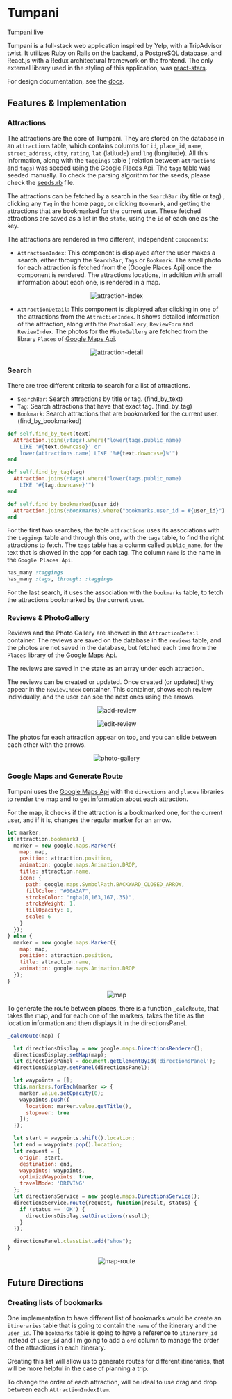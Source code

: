 # Tumpani

[Tumpani live][tumpani]

Tumpani is a full-stack web application inspired by Yelp, with a TripAdvisor twist. It utilizes Ruby on Rails on the backend, a PostgreSQL database, and React.js with a Redux architectural framework on the frontend. The only external library used in the styling of this application, was [react-stars][react-stars].

For design documentation, see the [docs][docs].

## Features & Implementation

### Attractions

The attractions are the core of Tumpani. They are stored on the database in an `attractions` table, which contains columns for `id`, `place_id`, `name`, `street_address`, `city`, `rating`, `lat` (latitude) and `lng` (longitude). All this information, along with the `taggings` table ( relation between `attractions` and `tags`) was seeded using the [Google Places Api][google-places-api]. The `tags` table was seeded manually. To check the parsing algorithm for the seeds, please check the [seeds.rb][seeds] file.

The attractions can be fetched by a search in the `SearchBar` (by title or tag) , clicking any `Tag` in the home page, or clicking `Bookmark`, and getting the attractions that are bookmarked for the current user. These fetched attractions are saved as a list in the `state`, using the `id` of each one as the key.

The attractions are rendered in two different, independent `components`:

* `AttractionIndex`: This component is displayed after the user makes a search, either through the `SearchBar`, `Tags` or `Bookmark`. The small photo for each attraction is fetched from the [Google Places Api] once the component is rendered. The attractions locations, in addition with small information about each one, is rendered in a map.

<p align="center">
<img src="readme_photos/attraction-index.png" alt="attraction-index">
</p>

* `AttractionDetail`: This component is displayed after clicking in one of the attractions from the `AttractionIndex`. It shows detailed information of the attraction, along with the `PhotoGallery`, `ReviewForm` and `ReviewIndex`. The photos for the `PhotoGallery` are fetched from the library `Places` of [Google Maps Api][google-maps-api].

<p align="center">
<img src="readme_photos/attraction-detail.png" alt="attraction-detail">
</p>

### Search

There are tree different criteria to search for a list of attractions.
  * `SearchBar`: Search attractions by title or tag. (find_by_text)
  * `Tag`: Search attractions that have that exact tag. (find_by_tag)
  * `Bookmark`: Search attractions that are bookmarked for the current user. (find_by_bookmarked)

```ruby
def self.find_by_text(text)
  Attraction.joins(:tags).where("lower(tags.public_name)
    LIKE '#{text.downcase}' or
    lower(attractions.name) LIKE '%#{text.downcase}%'")
end

def self.find_by_tag(tag)
  Attraction.joins(:tags).where("lower(tags.public_name)
    LIKE '#{tag.downcase}'")
end

def self.find_by_bookmarked(user_id)
  Attraction.joins(:bookmarks).where("bookmarks.user_id = #{user_id}")
end
```

For the first two searches, the table `attractions` uses its associations with the `taggings` table and through this one, with the `tags` table, to find the right attractions to fetch. The `tags` table has a column called `public_name`, for the text that is showed in the app for each tag. The column `name` is the name in the `Google Places Api`.

```ruby
has_many :taggings
has_many :tags, through: :taggings
```

For the last search, it uses the association with the `bookmarks` table, to fetch the attractions bookmarked by the current user.

### Reviews & PhotoGallery

Reviews and the Photo Gallery are showed in the `AttractionDetail` container. The reviews are saved on the database in the `reviews` table, and the photos are not saved in the database, but fetched each time from the `Places` library of the [Google Maps Api][google-maps-api].

The reviews are saved in the state as an array under each attraction.

The reviews can be created or updated. Once created (or updated) they appear in the `ReviewIndex` container. This container, shows each review individually, and the user can see the next ones using the arrows.


<p align="center">
  <img src="readme_photos/add-review.png" alt="add-review">
</p>

<p align="center">
  <img src="readme_photos/edit-review.png" alt="edit-review">
</p>

The photos for each attraction appear on top, and you can slide between each other with the arrows.

<p align="center">
  <img src="readme_photos/photo-gallery.png" alt="photo-gallery">
</p>

### Google Maps and Generate Route

Tumpani uses the [Google Maps Api][google-maps-api] with the `directions` and `places` libraries to render the map and to get information about each attraction.

For the map, it checks if the attraction is a bookmarked one, for the current user, and if it is, changes the regular marker for an arrow.

```javascript
let marker;
if(attraction.bookmark) {
  marker = new google.maps.Marker({
    map: map,
    position: attraction.position,
    animation: google.maps.Animation.DROP,
    title: attraction.name,
    icon: {
      path: google.maps.SymbolPath.BACKWARD_CLOSED_ARROW,
      fillColor: "#00A3A7",
      strokeColor: "rgba(0,163,167,.35)",
      strokeWeight: 1,
      fillOpacity: 1,
      scale: 6
    }
  });
} else {
  marker = new google.maps.Marker({
    map: map,
    position: attraction.position,
    title: attraction.name,
    animation: google.maps.Animation.DROP
  });
}
```
<p align="center">
  <img src="readme_photos/map.png" alt="map">
</p>

To generate the route between places, there is a function `_calcRoute`, that takes the map, and for each one of the markers, takes the title as the location information and then displays it in the directionsPanel.

```javascript
_calcRoute(map) {

  let directionsDisplay = new google.maps.DirectionsRenderer();
  directionsDisplay.setMap(map);
  let directionsPanel = document.getElementById('directionsPanel');
  directionsDisplay.setPanel(directionsPanel);

  let waypoints = [];
  this.markers.forEach(marker => {
    marker.value.setOpacity(0);
    waypoints.push({
      location: marker.value.getTitle(),
      stopover: true
    });
  });

  let start = waypoints.shift().location;
  let end = waypoints.pop().location;
  let request = {
    origin: start,
    destination: end,
    waypoints: waypoints,
    optimizeWaypoints: true,
    travelMode: 'DRIVING'
  };
  let directionsService = new google.maps.DirectionsService();
  directionsService.route(request, function(result, status) {
    if (status == 'OK') {
      directionsDisplay.setDirections(result);
    }
  });

  directionsPanel.classList.add("show");
}
```

<p align="center">
  <img src="readme_photos/map-route.png" alt="map-route">
</p>

## Future Directions

### Creating lists of bookmarks
One implementation to have different list of bookmarks would be create an `itineraries` table that is going to contain the `name` of the itinerary and the `user_id`. The `bookmarks` table is going to have a reference to `itinerary_id` instead of `user_id` and I'm going to add a `ord` column to manage the order of the attractions in each itinerary.

Creating this list will allow us to generate routes for different itineraries, that will be more helpful in the case of planning a trip.

To change the order of each attraction, will be ideal to use drag and drop between each `AttractionIndexItem`.

[tumpani]: http://www.tumpani.com
[docs]: ./docs
[google-maps-api]: https://developers.google.com/maps/documentation/javascript/
[google-places-api]: https://developers.google.com/places/
[seeds]: ./db/seeds.rb
[react-stars]: https://github.com/n49/react-stars

